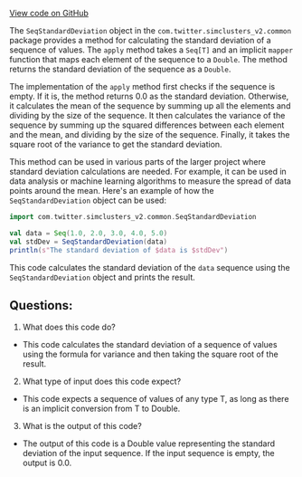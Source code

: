 [View code on GitHub](https://github.com/misbahsy/the-algorithm/src/scala/com/twitter/simclusters_v2/common/SeqStandardDeviation.scala)

The `SeqStandardDeviation` object in the `com.twitter.simclusters_v2.common` package provides a method for calculating the standard deviation of a sequence of values. The `apply` method takes a `Seq[T]` and an implicit `mapper` function that maps each element of the sequence to a `Double`. The method returns the standard deviation of the sequence as a `Double`.

The implementation of the `apply` method first checks if the sequence is empty. If it is, the method returns 0.0 as the standard deviation. Otherwise, it calculates the mean of the sequence by summing up all the elements and dividing by the size of the sequence. It then calculates the variance of the sequence by summing up the squared differences between each element and the mean, and dividing by the size of the sequence. Finally, it takes the square root of the variance to get the standard deviation.

This method can be used in various parts of the larger project where standard deviation calculations are needed. For example, it can be used in data analysis or machine learning algorithms to measure the spread of data points around the mean. Here's an example of how the `SeqStandardDeviation` object can be used:

```scala
import com.twitter.simclusters_v2.common.SeqStandardDeviation

val data = Seq(1.0, 2.0, 3.0, 4.0, 5.0)
val stdDev = SeqStandardDeviation(data)
println(s"The standard deviation of $data is $stdDev")
```

This code calculates the standard deviation of the `data` sequence using the `SeqStandardDeviation` object and prints the result.
## Questions: 
 1. What does this code do?
- This code calculates the standard deviation of a sequence of values using the formula for variance and then taking the square root of the result.

2. What type of input does this code expect?
- This code expects a sequence of values of any type T, as long as there is an implicit conversion from T to Double.

3. What is the output of this code?
- The output of this code is a Double value representing the standard deviation of the input sequence. If the input sequence is empty, the output is 0.0.